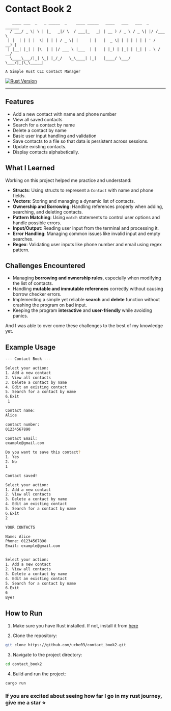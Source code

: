 # Contact Book 2
```
   ____ ___  _   _ _____  _    ____ _____   ____   ___   ___  _  ______  
  / ___/ _ \| \ | |_   _|/ \  / ___|_   _| | __ ) / _ \ / _ \| |/ /___ \ 
 | |  | | | |  \| | | | / _ \| |     | |   |  _ \| | | | | | | ' /  __) |
 | |__| |_| | |\  | | |/ ___ \ |___  | |   | |_) | |_| | |_| | . \ / __/ 
  \____\___/|_| \_| |_/_/   \_\____| |_|   |____/ \___/ \___/|_|\_\_____|
                                                                         A Simple Rust CLI Contact Manager
```

[![Rust Version](https://img.shields.io/badge/Rust-1.78+-orange?style=flat-square&logo=rust)](https://www.rust-lang.org/)
<!-- [![License](https://img.shields.io/badge/license-MIT-green.svg?style=flat-square)](LICENSE) -->

---

## Features
- Add a new contact with name and phone number
- View all saved contacts
- Search for a contact by name
- Delete a contact by name
- Basic user input handling and validation
- Save contacts to a file so that data is persistent across sessions.
- Update existing contacts.
- Display contacts alphabetically.

## What I Learned
Working on this project helped me practice and understand:
- **Structs**: Using structs to represent a `Contact` with name and phone fields.
- **Vectors**: Storing and managing a dynamic list of contacts.
- **Ownership and Borrowing**: Handling references properly when adding, searching, and deleting contacts.
- **Pattern Matching**: Using `match` statements to control user options and handle possible errors.
- **Input/Output**: Reading user input from the terminal and processing it.
- **Error Handling**: Managing common issues like invalid input and empty searches.
- **Regex**: Validating user inputs like phone number and email using regex pattern.

## Challenges Encountered
- Managing **borrowing and ownership rules**, especially when modifying the list of contacts.
- Handling **mutable and immutable references** correctly without causing borrow checker errors.
- Implementing a simple yet reliable **search** and **delete** function without crashing the program on bad input.
- Keeping the program **interactive** and **user-friendly** while avoiding panics.

And I was able to over come these challenges to the best of my knowledge yet.

## Example Usage

```bash
--- Contact Book ---

Select your action:
1. Add a new contact
2. View all contacts
3. Delete a contact by name
4. Edit an existing contact
5. Search for a contact by name
6.Exit
 1

Contact name:
Alice

contact number:
01234567890

Contact Email:
example@gmail.com

Do you want to save this contact?
1. Yes
2. No
1

Contact saved!

Select your action:
1. Add a new contact
2. View all contacts
3. Delete a contact by name
4. Edit an existing contact
5. Search for a contact by name
6.Exit
2

YOUR CONTACTS

Name: Alice
Phone: 01234567890
Email: example@gmail.com


Select your action:
1. Add a new contact
2. View all contacts
3. Delete a contact by name
4. Edit an existing contact
5. Search for a contact by name
6.Exit
6
Bye!

```

## How to Run

1. Make sure you have Rust installed. If not, install it from [here](https://www.rust-lang.org/tools/install)

2. Clone the repository:

```bash
git clone https://github.com/uche09/contact_book2.git
```

3. Navigate to the project directory:

```bash
cd contact_book2
```

4. Build and run the project:

```bash
cargo run
```


### If you are excited about seeing how far I go in my rust journey, give me a star ⭐